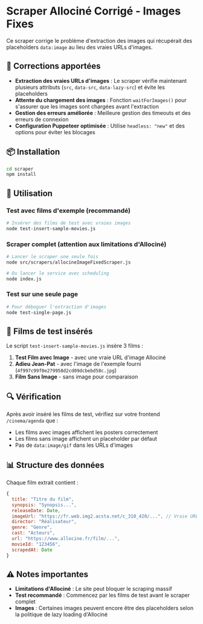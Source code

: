 # Scraper Allociné Corrigé - Images Fixes

Ce scraper corrige le problème d'extraction des images qui récupérait des placeholders `data:image` au lieu des vraies URLs d'images.

## 🔧 Corrections apportées

- **Extraction des vraies URLs d'images** : Le scraper vérifie maintenant plusieurs attributs (`src`, `data-src`, `data-lazy-src`) et évite les placeholders
- **Attente du chargement des images** : Fonction `waitForImages()` pour s'assurer que les images sont chargées avant l'extraction
- **Gestion des erreurs améliorée** : Meilleure gestion des timeouts et des erreurs de connexion
- **Configuration Puppeteer optimisée** : Utilise `headless: "new"` et des options pour éviter les blocages

## 📦 Installation

```bash
cd scraper
npm install
```

## 🚀 Utilisation

### Test avec films d'exemple (recommandé)
```bash
# Insérer des films de test avec vraies images
node test-insert-sample-movies.js
```

### Scraper complet (attention aux limitations d'Allociné)
```bash
# Lancer le scraper une seule fois
node src/scrapers/allocineImageFixedScraper.js

# Ou lancer le service avec scheduling
node index.js
```

### Test sur une seule page
```bash
# Pour déboguer l'extraction d'images
node test-single-page.js
```

## 🎯 Films de test insérés

Le script `test-insert-sample-movies.js` insère 3 films :

1. **Test Film avec Image** - avec une vraie URL d'image Allociné
2. **Adieu Jean-Pat** - avec l'image de l'exemple fourni (`4f997c99f0e279958d2cd09dcbebd58c.jpg`)
3. **Film Sans Image** - sans image pour comparaison

## 🔍 Vérification

Après avoir inséré les films de test, vérifiez sur votre frontend `/cinema/agenda` que :
- Les films avec images affichent les posters correctement
- Les films sans image affichent un placeholder par défaut
- Pas de `data:image/gif` dans les URLs d'images

## 📊 Structure des données

Chaque film extrait contient :
```javascript
{
  title: "Titre du film",
  synopsis: "Synopsis...",
  releaseDate: Date,
  imageUrl: "https://fr.web.img2.acsta.net/c_310_420/...", // Vraie URL ou null
  director: "Réalisateur",
  genre: "Genre",
  cast: "Acteurs",
  url: "https://www.allocine.fr/film/...",
  movieId: "123456",
  scrapedAt: Date
}
```

## ⚠️ Notes importantes

- **Limitations d'Allociné** : Le site peut bloquer le scraping massif
- **Test recommandé** : Commencez par les films de test avant le scraper complet
- **Images** : Certaines images peuvent encore être des placeholders selon la politique de lazy loading d'Allociné